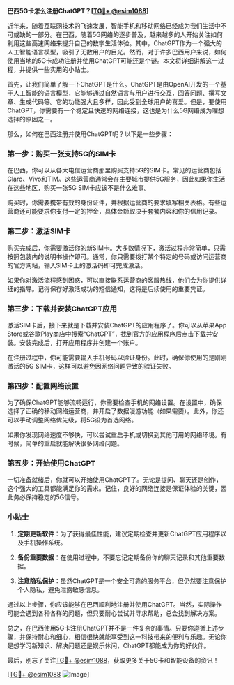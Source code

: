 **巴西5G卡怎么注册ChatGPT？[[TG💪+ @esim1088](https://t.me/s/esim1088)]**

近年来，随着互联网技术的飞速发展，智能手机和移动网络已经成为我们生活中不可或缺的一部分。在巴西，随着5G网络的逐步普及，越来越多的人开始关注如何利用这些高速网络来提升自己的数字生活体验。其中，ChatGPT作为一个强大的人工智能语言模型，吸引了无数用户的目光。然而，对于许多巴西用户来说，如何使用当地的5G卡成功注册并使用ChatGPT可能还是个谜。本文将详细讲解这一过程，并提供一些实用的小贴士。

首先，让我们简单了解一下ChatGPT是什么。ChatGPT是由OpenAI开发的一个基于人工智能的语言模型，它能够通过自然语言与用户进行交互，回答问题、撰写文章、生成代码等。它的功能强大且多样，因此受到全球用户的喜爱。但是，要使用ChatGPT，你需要有一个稳定且快速的网络连接，这也是为什么5G网络成为理想选择的原因之一。

那么，如何在巴西注册并使用ChatGPT呢？以下是一些步骤：

### 第一步：购买一张支持5G的SIM卡

在巴西，你可以从各大电信运营商那里购买支持5G的SIM卡。常见的运营商包括Claro、Vivo和TIM。这些运营商通常会在主要城市提供5G服务，因此如果你生活在这些地区，购买一张5G SIM卡应该不是什么难事。

购买时，你需要携带有效的身份证件，并根据运营商的要求填写相关表格。有些运营商还可能要求你支付一定的押金，具体金额取决于套餐内容和你的信用记录。

### 第二步：激活SIM卡

购买完成后，你需要激活你的新SIM卡。大多数情况下，激活过程非常简单，只需按照包装内的说明书操作即可。通常，你只需要拨打某个特定的号码或访问运营商的官方网站，输入SIM卡上的激活码即可完成激活。

如果你对激活流程感到困惑，可以直接联系运营商的客服热线，他们会为你提供详细的指导。记得保存好激活成功的短信通知，这将是后续使用的重要凭证。

### 第三步：下载并安装ChatGPT应用

激活SIM卡后，接下来就是下载并安装ChatGPT的应用程序了。你可以从苹果App Store或谷歌Play商店中搜索“ChatGPT”，找到官方的应用程序后点击下载并安装。安装完成后，打开应用程序并创建一个账户。

在注册过程中，你可能需要输入手机号码以验证身份。此时，确保你使用的是刚刚激活的5G SIM卡，这样可以避免因网络问题导致的验证失败。

### 第四步：配置网络设置

为了确保ChatGPT能够流畅运行，你需要检查手机的网络设置。在设置中，确保选择了正确的移动网络运营商，并开启了数据漫游功能（如果需要）。此外，你还可以手动调整网络优先级，将5G设为首选网络。

如果你发现网络速度不够快，可以尝试重启手机或切换到其他可用的网络环境。有时候，简单的重启就能解决很多网络问题。

### 第五步：开始使用ChatGPT

一切准备就绪后，你就可以开始使用ChatGPT了。无论是提问、聊天还是创作，这个强大的工具都能满足你的需求。记住，良好的网络连接是保证体验的关键，因此务必保持稳定的5G信号。

### 小贴士

1. **定期更新软件**：为了获得最佳性能，建议定期检查并更新ChatGPT应用程序以及手机操作系统。
   
2. **备份重要数据**：在使用过程中，不要忘记定期备份你的聊天记录和其他重要数据。

3. **注意隐私保护**：虽然ChatGPT是一个安全可靠的服务平台，但仍然要注意保护个人隐私，避免泄露敏感信息。

通过以上步骤，你应该能够在巴西顺利地注册并使用ChatGPT。当然，实际操作可能会遇到各种各样的问题，但只要耐心尝试并寻求帮助，总会找到解决方案。

总之，在巴西使用5G卡注册ChatGPT并不是一件复杂的事情。只要你遵循上述步骤，并保持耐心和细心，相信很快就能享受到这一科技带来的便利与乐趣。无论你是想学习新知识、解决问题还是娱乐休闲，ChatGPT都能成为你的好伙伴。

最后，别忘了关注[TG💪+ @esim1088](https://t.me/s/esim1088)，获取更多关于5G卡和智能设备的资讯！

[[TG💪+ @esim1088](https://t.me/s/esim1088) ![Image](https://i.postimg.cc/4NQfJmqS/Snipaste-2025-05-13-00-14-12.png)]